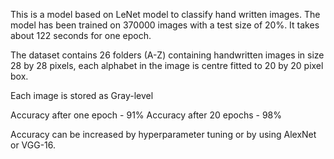 This is a model based on LeNet model to classify hand written images.
The model has been trained on 370000 images with a test size of 20%.
It takes about 122 seconds for one epoch. 

The dataset contains 26 folders (A-Z) containing handwritten images in size 28 by 28 pixels, each alphabet in the image is centre fitted to 20 by 20 pixel box.

Each image is stored as Gray-level

Accuracy after one epoch - 91%
Accuracy after 20 epochs - 98%

Accuracy can be increased by hyperparameter tuning or by using AlexNet or VGG-16.

